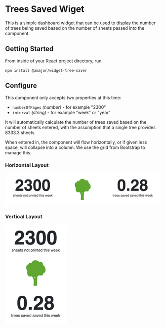# Trees Saved Wiget

This is a simple dashboard widget that can be used to display the number of
trees being saved based on the number of sheets passed into the component.

## Getting Started

From inside of your React project directory, run

```script
npm install @amajor/widget-tree-saver
```

## Configure

This component only accepts two properties at this time:

* `numberOfPages` _(number)_ - for example "2300"
* `interval` _(string)_ - for example "week" or "year"

It will automatically calculate the number of trees saved based on the number of
sheets entered, with the assumption that a single tree provides 8333.3 sheets.

When entered in, the component will flow horizontally, or if given less space,
will collapse into a column. We use the grid from Bootstrap to manage this.

### Horizontal Layout

<img src="./docs/images/horizontal.png" title="Horizontal Layout" />

### Vertical Layout

<img src="./docs/images/vertical.png" title="Vertical Layout" width="200px" />
